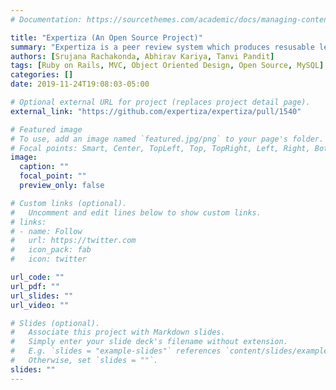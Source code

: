 ```yaml
---
# Documentation: https://sourcethemes.com/academic/docs/managing-content/

title: "Expertiza (An Open Source Project)"
summary: "Expertiza is a peer review system which produces resusable learning objects through active learning. We implemented the bookmark rating functionality using Ruby on Rails MVC framework. Students can rate the effectives of the bookmarks contributed by their peers using this feature. Fixed existing bugs with respect to rating average calculation logic and back button. Thoroughly tested both the model and controller using Rspec"
authors: [Srujana Rachakonda, Abhirav Kariya, Tanvi Pandit]
tags: [Ruby on Rails, MVC, Object Oriented Design, Open Source, MySQL]
categories: []
date: 2019-11-24T19:08:03-05:00

# Optional external URL for project (replaces project detail page).
external_link: "https://github.com/expertiza/expertiza/pull/1540"

# Featured image
# To use, add an image named `featured.jpg/png` to your page's folder.
# Focal points: Smart, Center, TopLeft, Top, TopRight, Left, Right, BottomLeft, Bottom, BottomRight.
image:
  caption: ""
  focal_point: ""
  preview_only: false

# Custom links (optional).
#   Uncomment and edit lines below to show custom links.
# links:
# - name: Follow
#   url: https://twitter.com
#   icon_pack: fab
#   icon: twitter

url_code: ""
url_pdf: ""
url_slides: ""
url_video: ""

# Slides (optional).
#   Associate this project with Markdown slides.
#   Simply enter your slide deck's filename without extension.
#   E.g. `slides = "example-slides"` references `content/slides/example-slides.md`.
#   Otherwise, set `slides = ""`.
slides: ""
---
```

